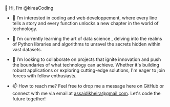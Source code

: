 👋 Hi, I’m @kiraaCoding

- 👀 I’m interested in coding and web developpement, where every line tells a story and every function unlocks a new chapter in the world of technology.

- 🌱 I’m currently learning the art of data science , delving into the realms of Python libraries and algorithms to unravel the secrets hidden within vast datasets.

- 💞️ I’m looking to collaborate on projects that ignite innovation and push the boundaries of what technology can achieve. Whether it's building robust applications or exploring cutting-edge solutions, I'm eager to join forces with fellow enthusiasts.

- 📫 How to reach me? Feel free to drop me a message here on GitHub or connect with me via email at assaidikheira@gmail.com. Let's code the future together!
